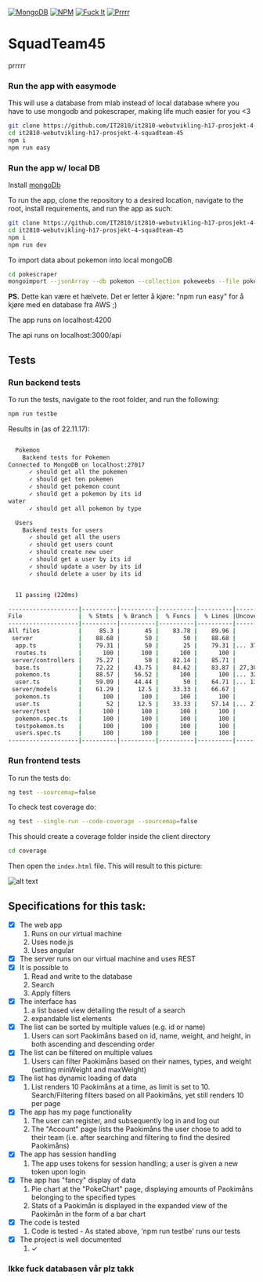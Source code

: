 [![MongoDB](https://img.shields.io/badge/MongoDB-3.6-brightgreen.svg)](https://www.mongodb.com/)
[![NPM](https://img.shields.io/badge/NPM-%5E5.3.0-brightgreen.svg)](https://www.npmjs.com/)
[![Fuck It](https://img.shields.io/badge/Fuck_it-Ship_it-green.svg)](http://s2.quickmeme.com/img/ae/ae0e0d5aaeabb36be15d3b36c1482afca92bc499c66bd8838d35e272ed938ad6.jpg)
[![Prrrr](https://img.shields.io/badge/Prrrr-Prrrr-blue.svg)](https://forum.wordreference.com/threads/prrrr.2322271/)

# SquadTeam45

prrrrr

### Run the app with easymode

This will use a database from mlab instead of local database where you have to use mongodb and pokescraper, making life much easier for you <3  
```bash
git clone https://github.com/IT2810/it2810-webutvikling-h17-prosjekt-4-squadteam-45.git
cd it2810-webutvikling-h17-prosjekt-4-squadteam-45
npm i
npm run easy
```


### Run the app w/ local DB

Install  [mongoDb](https://www.mongodb.com/)

To run the app, clone the repository to a desired location, navigate to the root, install requirements, and run the app as such:
```bash
git clone https://github.com/IT2810/it2810-webutvikling-h17-prosjekt-4-squadteam-45.git
cd it2810-webutvikling-h17-prosjekt-4-squadteam-45
npm i
npm run dev
```

To import data about pokemon into local mongoDB

``` bash
cd pokescraper
mongoimport --jsonArray --db pokemon --collection pokeweebs --file pokemon.json
```
**PS.** Dette kan være et hælvete. Det er letter å kjøre: "npm run easy" for å kjøre med en database fra AWS ;)

The app runs on localhost:4200

The api runs on localhost:3000/api

## Tests

### Run backend tests

To run the tests, navigate to the root folder, and run the following:
```bash
npm run testbe
```

Results in (as of 22.11.17):

```bash

  Pokemon
    Backend tests for Pokemen
Connected to MongoDB on localhost:27017
      ✓ should get all the pokemen
      ✓ should get ten pokemen
      ✓ should get pokemon count
      ✓ should get a pokemon by its id
water
      ✓ should get all pokemon by type

  Users
    Backend tests for users
      ✓ should get all the users
      ✓ should get users count
      ✓ should create new user
      ✓ should get a user by its id
      ✓ should update a user by its id
      ✓ should delete a user by its id


  11 passing (220ms)

--------------------|----------|----------|----------|----------|----------------|
File                |  % Stmts | % Branch |  % Funcs |  % Lines |Uncovered Lines |
--------------------|----------|----------|----------|----------|----------------|
All files           |     85.3 |       45 |    83.78 |    89.96 |                |
 server             |    88.68 |       50 |       50 |    88.68 |                |
  app.ts            |    79.31 |       50 |       25 |    79.31 |... 37,41,42,48 |
  routes.ts         |      100 |      100 |      100 |      100 |                |
 server/controllers |    75.27 |       50 |    82.14 |    85.71 |                |
  base.ts           |    72.22 |    43.75 |    84.62 |    83.87 | 27,30,38,39,40 |
  pokemon.ts        |    88.57 |    56.52 |      100 |      100 |... 32,33,42,59 |
  user.ts           |    59.09 |    44.44 |       50 |    64.71 |... 13,14,15,16 |
 server/models      |    61.29 |     12.5 |    33.33 |    66.67 |                |
  pokemon.ts        |      100 |      100 |      100 |      100 |                |
  user.ts           |       52 |     12.5 |    33.33 |    57.14 |... 21,27,28,29 |
 server/test        |      100 |      100 |      100 |      100 |                |
  pokemon.spec.ts   |      100 |      100 |      100 |      100 |                |
  testpokemon.ts    |      100 |      100 |      100 |      100 |                |
  users.spec.ts     |      100 |      100 |      100 |      100 |                |
--------------------|----------|----------|----------|----------|----------------|

```

### Run frontend tests

To run the tests do:
```bash
ng test --sourcemap=false
```

To check test coverage do:
```bash
ng test --single-run --code-coverage --sourcemap=false
```

This should create a coverage folder inside the client directory
```bash
cd coverage
```

Then open the `index.html` file. This will result to this picture:


![alt text](http://folk.ntnu.no/kristsbo/frontend_testcoverage.png)


## Specifications for this task:
- [x] The web app
  1. Runs on our virtual machine
  2. Uses node.js
  3. Uses angular
- [x] The server runs on our virtual machine and uses REST
- [x] It is possible to
  1. Read and write to the database
  2. Search
  3. Apply filters
- [x] The interface has
  1. a list based view detailing the result of a search
  2. expandable list elements
- [x] The list can be sorted by multiple values (e.g. id or name)
  1. Users can sort Paokimåns based on id, name, weight, and height, in both ascending and descending order
- [x] The list can be filtered on multiple values
  1. Users can filter Paokimåns based on their names, types, and weight (setting minWeight and maxWeight)
- [x] The list has dynamic loading of data
  1. List renders 10 Paokimåns at a time, as limit is set to 10. Search/Filtering filters based on all Paokimåns, yet still renders 10 per page
- [x] The app has my page functionality
  1. The user can register, and subsequently log in and log out
  2. The "Account" page lists the Paokimåns the user chose to add to their team (i.e. after searching and filtering to find the desired Paokimåns)
- [x] The app has session handling
  1. The app uses tokens for session handling; a user is given a new token upon login
- [x] The app has "fancy" display of data
  1. Pie chart at the "PokeChart" page, displaying amounts of Paokimåns belonging to the specified types
  2. Stats of a Paokimån is displayed in the expanded view of the Paokimån in the form of a bar chart
- [x] The code is tested
  1. Code is tested - As stated above, 'npm run testbe' runs our tests
- [x] The project is well documented
  1. ✓


### Ikke fuck databasen vår plz takk
